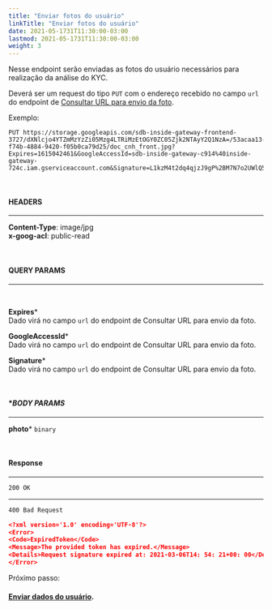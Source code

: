 ```yaml
---
title: "Enviar fotos do usuário"
linkTitle: "Enviar fotos do usuário"
date: 2021-05-1731T11:30:00-03:00
lastmod: 2021-05-1731T11:30:00-03:00
weight: 3
---
```


Nesse endpoint serão enviadas as fotos do usuário necessários para realização da análise do KYC.

Deverá ser um request do tipo `PUT` com o endereço recebido no campo `url` do endpoint de [Consultar URL para envio da foto](/docs/referencia-da-api/kyc/consultar-url-para-foto/).

Exemplo:


```http request
PUT https://storage.googleapis.com/sdb-inside-gateway-frontend-3727/dXNlcjo4YTZmMzYzZi05Mzg4LTRiMzEtOGY0ZC05Zjk2NTAyY2Q1NzA=/53acaa13-f74b-4884-9420-f05b0ca79d25/doc_cnh_front.jpg?Expires=1615042461&GoogleAccessId=sdb-inside-gateway-c914%40inside-gateway-724c.iam.gserviceaccount.com&Signature=L1kzM4t2dq4qjzJ9gP%2BM7N7o2UWlQ59TXYui7OyMBe107TvVvSLEqN%2B1VL4Y5pBK%2FKqKoJWXKGizT6PNC%2BP5aPRz9qR94m1oPG2lsNspjFLO%2BdrRhdMTx21ylHNLIOWy54vJ5A84WIAlnAIZvHU7%2B1a2%2BRn8Wd3b62djcOpndFEAYCJDQBBENLwY%2B0Qs0KbumICdVWNqfxwttaOj%2FDpzMqp0TrDfmx8xfL5FyIzyBn7BYwfmhJeWU2VFjWVztohj0wiOIPcHlK%2BUkgGNYQ8qXYMY5aWeO6A55%2FO20QErizp%2BX2Ad2YlfS5mOozXvjFPShR7%2FRBxkhAj%2BEFx9EyVy2A%3D%3D
```

<br>

#### **HEADERS**
---

**Content-Type**: image/jpg
<br>
**x-goog-acl**: public-read

<br>

#### **QUERY PARAMS**
---

<br>

**Expires***
<br>Dado virá no campo `url` do endpoint de Consultar URL para envio da foto.

**GoogleAccessId***
<br>Dado virá no campo `url` do endpoint de Consultar URL para envio da foto.

**Signature***
<br>Dado virá no campo `url` do endpoint de Consultar URL para envio da foto.

<br>


#### **BODY PARAMS*
---

**photo*** `binary`

<br>

#### **Response**
---

```html
200 OK
```

---

```html
400 Bad Request
```

```json
<?xml version='1.0' encoding='UTF-8'?>
<Error>
<Code>ExpiredToken</Code>
<Message>The provided token has expired.</Message>
<Details>Request signature expired at: 2021-03-06T14: 54: 21+00: 00</Details>
</Error>
```


Próximo passo:

#### [Enviar dados do usuário](/docs/referencia-da-api/kyc/enviar-dados-do-usuario/).

